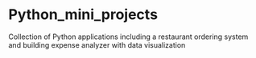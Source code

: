 # Python_mini_projects
Collection of Python applications including a restaurant ordering system and building expense analyzer with data visualization
